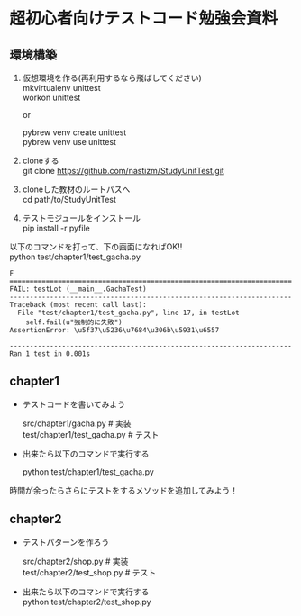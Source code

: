 超初心者向けテストコード勉強会資料
======================


環境構築
------
1. 仮想環境を作る(再利用するなら飛ばしてください)  
	mkvirtualenv unittest  
	workon unittest
  
	or 
  
	pybrew venv create unittest  
	pybrew venv use unittest  

2. cloneする  
	git clone https://github.com/nastizm/StudyUnitTest.git

3. cloneした教材のルートパスへ  
	cd path/to/StudyUnitTest

4. テストモジュールをインストール  
	pip install -r pyfile

以下のコマンドを打って、下の画面になればOK!!  
	python test/chapter1/test_gacha.py

	F  
	======================================================================  
	FAIL: testLot (__main__.GachaTest)  
	----------------------------------------------------------------------  
	Traceback (most recent call last):  
	  File "test/chapter1/test_gacha.py", line 17, in testLot  
	    self.fail(u"強制的に失敗")  
	AssertionError: \u5f37\u5236\u7684\u306b\u5931\u6557  
	  
	----------------------------------------------------------------------  
	Ran 1 test in 0.001s  
  


chapter1
--------
* テストコードを書いてみよう  

	src/chapter1/gacha.py # 実装  
	test/chapter1/test_gacha.py # テスト  

* 出来たら以下のコマンドで実行する 

	python test/chapter1/test_gacha.py  
  
時間が余ったらさらにテストをするメソッドを追加してみよう！    
  

chapter2
--------
* テストパターンを作ろう  

	src/chapter2/shop.py # 実装  
	test/chapter2/test_shop.py # テスト  

* 出来たら以下のコマンドで実行する  
	python test/chapter2/test_shop.py  
